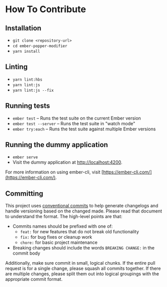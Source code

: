 # How To Contribute

## Installation

- `git clone <repository-url>`
- `cd ember-popper-modifier`
- `yarn install`

## Linting

- `yarn lint:hbs`
- `yarn lint:js`
- `yarn lint:js --fix`

## Running tests

- `ember test` – Runs the test suite on the current Ember version
- `ember test --server` – Runs the test suite in "watch mode"
- `ember try:each` – Runs the test suite against multiple Ember versions

## Running the dummy application

- `ember serve`
- Visit the dummy application at [http://localhost:4200](http://localhost:4200).

For more information on using ember-cli, visit [https://ember-cli.com/](https://ember-cli.com/).

## Committing

This project uses [conventional commits][conventional-commits] to help generate changelogs and handle versioning based on the changed made. Please read that document to understand the format. The high-level points are that:

- Commits names should be prefixed with one of:
  - `feat:` for new features that do not break old functionality
  - `fix:` for bug fixes or cleanup work
  - `chore:` for basic project maintenance
- Breaking changes should include the words `BREAKING CHANGE:` in the commit body

Additionally, make sure commit in small, logical chunks. If the entire pull request is for a single change, please squash all commits together. If there are multiple changes, please split them out into logical groupings with the appropriate commit format.

[conventional-commits]: https://conventionalcommits.org/
